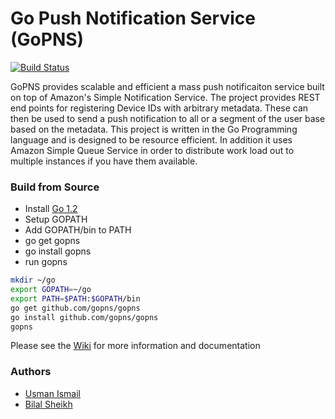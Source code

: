 Go Push Notification Service (GoPNS)
===
[![Build Status](https://travis-ci.org/gopns/gopns.png?branch=master)](https://travis-ci.org/gopns/gopns)

GoPNS provides scalable and efficient a mass push notificaiton service built on top of Amazon's Simple Notification Service. The project provides REST end points for registering Device IDs with arbitrary metadata. These can then be used to send a push notification to all or a segment of the user base based on the metadata. This project is written in the Go Programming language and is designed to be resource efficient. In addition it uses Amazon Simple Queue Service in order to distribute work load out to multiple instances if you have them available. 

### Build from Source
* Install [Go 1.2](http://golang.org/doc/install#install)
* Setup GOPATH
* Add GOPATH/bin to PATH
* go get gopns
* go install gopns
* run gopns

```bash
mkdir ~/go
export GOPATH=~/go
export PATH=$PATH:$GOPATH/bin
go get github.com/gopns/gopns
go install github.com/gopns/gopns
gopns
```

Please see the [Wiki](https://github.com/gopns/gopns/wiki) for more information and documentation

### Authors 
* [Usman Ismail](http://techtraits.com/usman.html)
* [Bilal Sheikh](http://techtraits.com/bilal.html)

